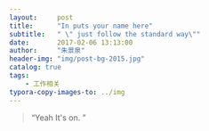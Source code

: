 ```yaml
---
layout:     post
title:      "In puts your name here"
subtitle:   " \" just follow the standard way\""
date:       2017-02-06 13:13:00
author:     "朱景泉"
header-img: "img/post-bg-2015.jpg"
catalog: true
tags:
    - 工作相关
typora-copy-images-to: ../img
---
```


> “Yeah It's on. ”

